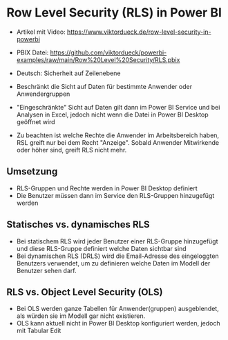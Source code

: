 # Row Level Security (RLS) in Power BI

- Artikel mit Video: https://www.viktordueck.de/row-level-security-in-powerbi
- PBIX Datei: https://github.com/viktordueck/powerbi-examples/raw/main/Row%20Level%20Security/RLS.pbix

- Deutsch: Sicherheit auf Zeilenebene

* Beschränkt die Sicht auf Daten für bestimmte Anwender oder Anwendergruppen

* "Eingeschränkte" Sicht auf Daten gilt dann im Power BI Service und bei Analysen in Excel, jedoch nicht wenn die Datei in Power BI Desktop geöffnet wird

* Zu beachten ist welche Rechte die Anwender im Arbeitsbereich haben, RSL greift nur bei dem Recht "Anzeige". Sobald Anwender Mitwirkende oder höher sind, greift RLS nicht mehr.

## Umsetzung

- RLS-Gruppen und Rechte werden in Power BI Desktop definiert
- Die Benutzer müssen dann im Service den RLS-Gruppen hinzugefügt werden

## Statisches vs. dynamisches RLS

- Bei statischem RLS wird jeder Benutzer einer RLS-Gruppe hinzugefügt und diese RLS-Gruppe definiert welche Daten sichtbar sind
- Bei dynamischen RLS (DRLS) wird die Email-Adresse des eingeloggten Benutzers verwendet, um zu definieren welche Daten im Modell der Benutzer sehen darf.

## RLS vs. Object Level Security (OLS)

- Bei OLS werden ganze Tabellen für Anwender(gruppen) ausgeblendet, als würden sie im Modell gar nicht existieren.
- OLS kann aktuell nicht in Power BI Desktop konfiguriert werden, jedoch mit Tabular Edit
